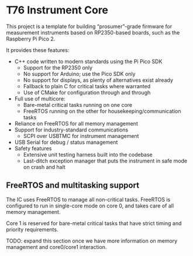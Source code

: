 # T76 Instrument Core

This project is a template for building “prosumer”-grade firmware for measurement instruments based on RP2350-based boards, such as the Raspberry Pi Pico 2.

It provides these features:

- C++ code written to modern standards using the Pi Pico SDK
    - Support for the RP2350 only
    - No support for Arduino; use the Pico SDK only
    - No support for displays, as plenty of alternatives exist already
    - Fallback to plain C for critical tasks where warranted
    - Use of CMake for configuration through and through
- Full use of multicore:
  - Bare-metal critical tasks running on one core
  - FreeRTOS running on the other for housekeeping/communication tasks
- Reliance on FreeRTOS for all memory management
- Support for industry-standard communications
  - SCPI over USBTMC for instrument management
- USB Serial for debug / status management
- Safety features
  - Extensive unit testing harness built into the codebase
  - Last-ditch exception manager that puts the instrument in safe mode on crash and halt

## FreeRTOS and multitasking support

The IC uses FreeRTOS to manage all non-critical tasks. FreeRTOS is configured to run in single-core mode on core 0, and takes care of all memory management.

Core 1 is reserved for bare-metal critical tasks that have strict timing and priority requirements.

TODO: expand this section once we have more information on memory management and core0/core1 interaction.

